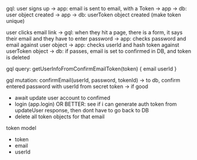 gql: user signs up
-> app: email is sent to email, with a Token
-> app -> db: user object created
-> app -> db: userToken object created (make token unique)

user clicks email link
-> gql: when they hit a page, there is a form, it says their email and they have to enter password
-> app: checks password and email against user object
-> app: checks userId and hash token against userToken object
-> db: if passes, email is set to confirmed in DB, and token is deleted

gql query: getUserInfoFromConfirmEmailToken(token) {
email
userId
}

gql mutation: confirmEmail(userId, password, tokenId)
-> to db, confirm entered password with userId from secret token
-> if good

- await update user account to confimed
- login (app.login) OR BETTER: see if i can generate auth token from updateUser response, then dont have to go back to DB
- delete all token objects for that email

token model

- token
- email
- userId
